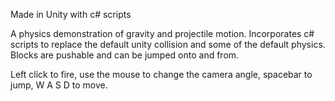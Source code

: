 Made in Unity with c# scripts

A physics demonstration of gravity and projectile motion.
Incorporates c# scripts to replace the default unity collision and some of the default physics.
Blocks are pushable and can be jumped onto and from.

Left click to fire, use the mouse to change the camera angle, spacebar to jump, W A S D to move.